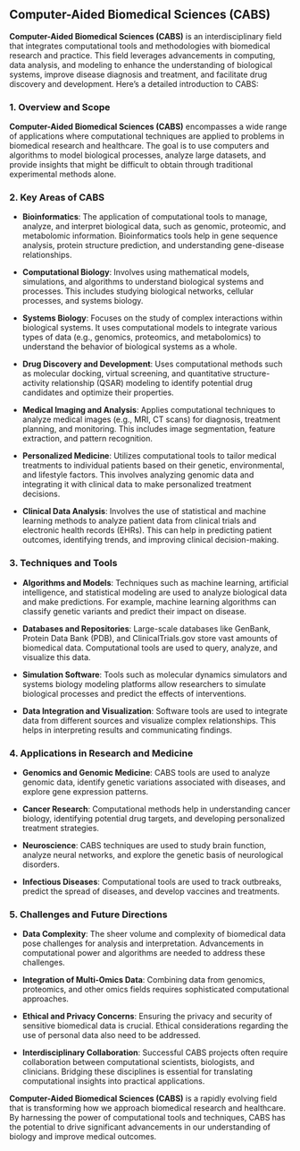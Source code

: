 ## Computer-Aided Biomedical Sciences (CABS)

**Computer-Aided Biomedical Sciences (CABS)** is an interdisciplinary field that integrates computational tools and methodologies with biomedical research and practice. This field leverages advancements in computing, data analysis, and modeling to enhance the understanding of biological systems, improve disease diagnosis and treatment, and facilitate drug discovery and development. Here’s a detailed introduction to CABS:

### 1. **Overview and Scope**

**Computer-Aided Biomedical Sciences (CABS)** encompasses a wide range of applications where computational techniques are applied to problems in biomedical research and healthcare. The goal is to use computers and algorithms to model biological processes, analyze large datasets, and provide insights that might be difficult to obtain through traditional experimental methods alone.

### 2. **Key Areas of CABS**

- **Bioinformatics**: The application of computational tools to manage, analyze, and interpret biological data, such as genomic, proteomic, and metabolomic information. Bioinformatics tools help in gene sequence analysis, protein structure prediction, and understanding gene-disease relationships.

- **Computational Biology**: Involves using mathematical models, simulations, and algorithms to understand biological systems and processes. This includes studying biological networks, cellular processes, and systems biology.

- **Systems Biology**: Focuses on the study of complex interactions within biological systems. It uses computational models to integrate various types of data (e.g., genomics, proteomics, and metabolomics) to understand the behavior of biological systems as a whole.

- **Drug Discovery and Development**: Uses computational methods such as molecular docking, virtual screening, and quantitative structure-activity relationship (QSAR) modeling to identify potential drug candidates and optimize their properties.

- **Medical Imaging and Analysis**: Applies computational techniques to analyze medical images (e.g., MRI, CT scans) for diagnosis, treatment planning, and monitoring. This includes image segmentation, feature extraction, and pattern recognition.

- **Personalized Medicine**: Utilizes computational tools to tailor medical treatments to individual patients based on their genetic, environmental, and lifestyle factors. This involves analyzing genomic data and integrating it with clinical data to make personalized treatment decisions.

- **Clinical Data Analysis**: Involves the use of statistical and machine learning methods to analyze patient data from clinical trials and electronic health records (EHRs). This can help in predicting patient outcomes, identifying trends, and improving clinical decision-making.

### 3. **Techniques and Tools**

- **Algorithms and Models**: Techniques such as machine learning, artificial intelligence, and statistical modeling are used to analyze biological data and make predictions. For example, machine learning algorithms can classify genetic variants and predict their impact on disease.

- **Databases and Repositories**: Large-scale databases like GenBank, Protein Data Bank (PDB), and ClinicalTrials.gov store vast amounts of biomedical data. Computational tools are used to query, analyze, and visualize this data.

- **Simulation Software**: Tools such as molecular dynamics simulators and systems biology modeling platforms allow researchers to simulate biological processes and predict the effects of interventions.

- **Data Integration and Visualization**: Software tools are used to integrate data from different sources and visualize complex relationships. This helps in interpreting results and communicating findings.

### 4. **Applications in Research and Medicine**

- **Genomics and Genomic Medicine**: CABS tools are used to analyze genomic data, identify genetic variations associated with diseases, and explore gene expression patterns.

- **Cancer Research**: Computational methods help in understanding cancer biology, identifying potential drug targets, and developing personalized treatment strategies.

- **Neuroscience**: CABS techniques are used to study brain function, analyze neural networks, and explore the genetic basis of neurological disorders.

- **Infectious Diseases**: Computational tools are used to track outbreaks, predict the spread of diseases, and develop vaccines and treatments.

### 5. **Challenges and Future Directions**

- **Data Complexity**: The sheer volume and complexity of biomedical data pose challenges for analysis and interpretation. Advancements in computational power and algorithms are needed to address these challenges.

- **Integration of Multi-Omics Data**: Combining data from genomics, proteomics, and other omics fields requires sophisticated computational approaches.

- **Ethical and Privacy Concerns**: Ensuring the privacy and security of sensitive biomedical data is crucial. Ethical considerations regarding the use of personal data also need to be addressed.

- **Interdisciplinary Collaboration**: Successful CABS projects often require collaboration between computational scientists, biologists, and clinicians. Bridging these disciplines is essential for translating computational insights into practical applications.

**Computer-Aided Biomedical Sciences (CABS)** is a rapidly evolving field that is transforming how we approach biomedical research and healthcare. By harnessing the power of computational tools and techniques, CABS has the potential to drive significant advancements in our understanding of biology and improve medical outcomes.
